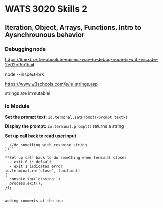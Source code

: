 # WATS 3020 Skills 2

## Iteration, Object, Arrays, Functions, Intro to Aysnchrounous behavior

### Debugging node
https://itnext.io/the-absolute-easiest-way-to-debug-node-js-with-vscode-2e02ef5b1bad

node --inspect-brk <FILE NAME>

https://www.w3schools.com/js/js_strings.asp

strings are immutable!

### io Module

**Set the prompt text:** 
`io.terminal.setPrompt(<prompt text>)`

**Display the prompt:**
`io.terminal.prompt()` returns a string

**Set up call back to read user input**
```io.terminal.on('line', function(response) {
  //do something with response string
})```

**Set up call back to do something when terminal closes
  - exit 0 is default
  - exit 1 indicates error
io.terminal.on('close', function()
{
  console.log(`closing'`)
  process.exit();  
});


adding comments at the top

